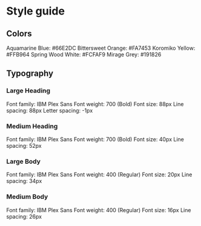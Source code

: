 # Style guide

## Colors

Aquamarine Blue: #66E2DC
Bittersweet Orange: #FA7453
Koromiko Yellow: #FFB964
Spring Wood White: #FCFAF9
Mirage Grey: #191826

## Typography

### Large Heading

Font family: IBM Plex Sans
Font weight: 700 (Bold)
Font size: 88px
Line spacing: 88px
Letter spacing: -1px

### Medium Heading

Font family: IBM Plex Sans
Font weight: 700 (Bold)
Font size: 40px
Line spacing: 52px

### Large Body

Font family: IBM Plex Sans
Font weight: 400 (Regular)
Font size: 20px
Line spacing: 34px

### Medium Body

Font family: IBM Plex Sans
Font weight: 400 (Regular)
Font size: 16px
Line spacing: 26px
